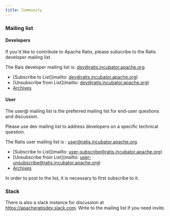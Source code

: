```yaml
---
title: Community
---
```

<!---
  Licensed under the Apache License, Version 2.0 (the "License");
  you may not use this file except in compliance with the License.
  You may obtain a copy of the License at

   http://www.apache.org/licenses/LICENSE-2.0

  Unless required by applicable law or agreed to in writing, software
  distributed under the License is distributed on an "AS IS" BASIS,
  WITHOUT WARRANTIES OR CONDITIONS OF ANY KIND, either express or implied.
  See the License for the specific language governing permissions and
  limitations under the License. See accompanying LICENSE file.
-->

### Mailing list

#### Developers

If you'd like to contribute to Apache Ratis, please subscribe to the
Ratis developer mailing list.

The Rais developer mailing list is: <dev@ratis.incubator.apache.org>.

-   [Subscribe to List](mailto: dev@ratis.incubator.apache.org)
-   [Unsubscribe from
    List](mailto: dev@ratis.incubator.apache.org)
-   [Archives](http://mail-archives.apache.org/mod_mbox/ratis-dev/)


#### User

The user@ mailing list is the preferred mailing list for end-user
questions and discussion.

Please use  dev mailing list to address developers on a specific technical question.

The Ratis user mailing list is : <user@ratis.incubator.apache.org>.

-   [Subscribe to List](mailto: user-subscribe@ratis.incubator.apache.org)
-   [Unsubscribe from List](mailto: user-unsubscribe@ratis.incubator.apache.org)
-   [Archives](http://mail-archives.apache.org/mod_mbox/ratis-user/)

In order to post to the list, it is necessary to first subscribe to it.

### Slack

There is also a slack instance for discussion at https://apacheratisdev.slack.com.
Write to the mailing list if you need invite.
